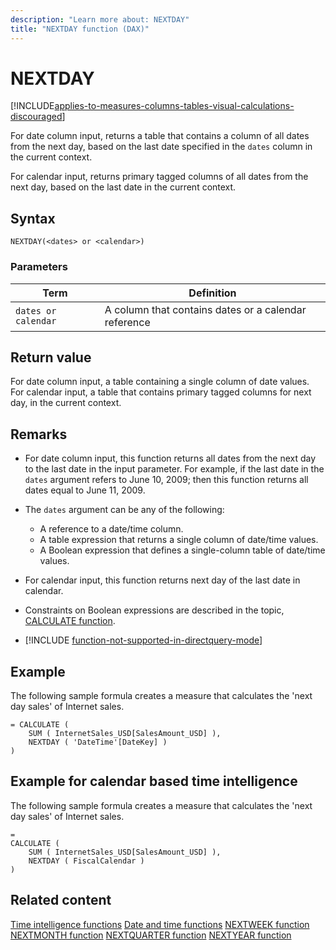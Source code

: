 ```yaml
---
description: "Learn more about: NEXTDAY"
title: "NEXTDAY function (DAX)"
---
```

# NEXTDAY

[!INCLUDE[applies-to-measures-columns-tables-visual-calculations-discouraged](includes/applies-to-measures-columns-tables-visual-calculations-discouraged.md)]

For date column input, returns a table that contains a column of all dates from the next day, based on the last date specified in the `dates` column in the current context.    

For calendar input, returns primary tagged columns of all dates from the next day, based on the last date in the current context.

## Syntax

```
NEXTDAY(<dates> or <calendar>)
```

### Parameters

|Term|Definition|
|--------|--------------|
|`dates or calendar`|A column that contains dates or a calendar reference|

## Return value

For date column input, a table containing a single column of date values.  
For calendar input, a table that contains primary tagged columns for next day, in the current context.

## Remarks

- For date column input, this function returns all dates from the next day to the last date in the input parameter. For example, if the last date in the `dates` argument refers to June 10, 2009; then this function returns all dates equal to June 11, 2009.

- The `dates` argument can be any of the following:
  - A reference to a date/time column.
  - A table expression that returns a single column of date/time values.
  - A Boolean expression that defines a single-column table of date/time values.
  
- For calendar input, this function returns next day of the last date in calendar.

- Constraints on Boolean expressions are described in the topic, [CALCULATE function](calculate-function-dax.md).

- [!INCLUDE [function-not-supported-in-directquery-mode](includes/function-not-supported-in-directquery-mode.md)] 

## Example

The following sample formula creates a measure that calculates the 'next day sales' of Internet sales.

```dax
= CALCULATE (
    SUM ( InternetSales_USD[SalesAmount_USD] ),
    NEXTDAY ( 'DateTime'[DateKey] )
)
```

## Example for calendar based time intelligence

The following sample formula creates a measure that calculates the 'next day sales' of Internet sales.

```dax
=
CALCULATE (
    SUM ( InternetSales_USD[SalesAmount_USD] ),
    NEXTDAY ( FiscalCalendar )
)
```

## Related content

[Time intelligence functions](time-intelligence-functions-dax.md)
[Date and time functions](date-and-time-functions-dax.md)
[NEXTWEEK function](nextweek-function-dax.md)
[NEXTMONTH function](nextmonth-function-dax.md)
[NEXTQUARTER function](nextquarter-function-dax.md)
[NEXTYEAR function](nextyear-function-dax.md)
